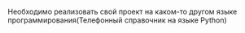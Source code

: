 Необходимо реализовать свой проект на каком-то другом языке программирования(Телефонный справочник на языке Python)
